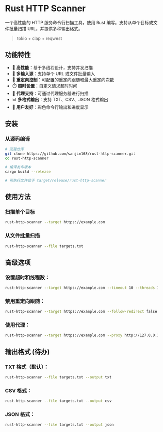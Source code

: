 # Rust HTTP Scanner

一个高性能的 HTTP 服务命令行扫描工具，使用 Rust 编写。支持从单个目标或文件批量扫描 URL，并提供多种输出格式。

> tokio + clap + reqwest

## 功能特性

- 🚀 **高性能**：基于多线程设计，支持并发扫描
- 📁 **多输入源**：支持单个 URL 或文件批量输入
- 🔄 **重定向控制**：可配置的重定向跟随和最大重定向次数
- ⏱️ **超时设置**：自定义请求超时时间
- 🔌 **代理支持**：可通过代理服务器进行扫描
- 📊 **多格式输出**：支持 TXT、CSV、JSON 格式输出
- 🎨 **用户友好**：彩色命令行输出和进度显示

## 安装

### 从源码编译

```bash
# 克隆仓库
git clone https://github.com/sanjin168/rust-http-scanner.git
cd rust-http-scanner

# 编译发布版本
cargo build --release

# 可执行文件位于 target/release/rust-http-scanner
```

## 使用方法

### 扫描单个目标

```bash
rust-http-scanner --target https://example.com
```

### 从文件批量扫描

```bash
rust-http-scanner --file targets.txt
```

## 高级选项

### 设置超时和线程数：

```bash
rust-http-scanner --target https://example.com --timeout 10 --threads 128
```

### 禁用重定向跟随：

```bash
rust-http-scanner --target https://example.com --follow-redirect false
```

### 使用代理：

```bash
rust-http-scanner --target https://example.com --proxy http://127.0.0.1:8080
```

## 输出格式 (待办)

### TXT 格式（默认）：

```bash
rust-http-scanner --file targets.txt --output txt
```

### CSV 格式：

```bash
rust-http-scanner --file targets.txt --output csv
```

### JSON 格式：

```bash
rust-http-scanner --file targets.txt --output json
```

